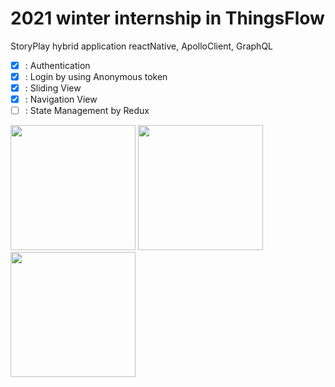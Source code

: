 # 2021 winter internship in ThingsFlow 

StoryPlay hybrid application 
reactNative, ApolloClient, GraphQL 

- [x] : Authentication 
- [x] : Login by using Anonymous token
- [x] : Sliding View
- [x] : Navigation View
- [ ] : State Management by Redux

<img src="storyplay/demo1.png" width="200">
<img src="storyplay/demo2.png" width="200">
<img src="storyplay/demo3.png" width="200">






